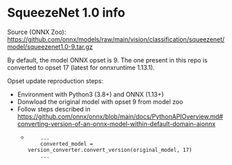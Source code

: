 # SqueezeNet 1.0 info

Source (ONNX Zoo): https://github.com/onnx/models/raw/main/vision/classification/squeezenet/model/squeezenet1.0-9.tar.gz

By default, the model ONNX opset is 9. The one present in this repo is converted to opset 17 (latest for onnxruntime 1.13.1).

Opset update reproduction steps:
+ Environment with Python3 (3.8+) and ONNX (1.13+)
+ Donwload the original model with opset 9 from model zoo
+ Follow steps described in https://github.com/onnx/onnx/blob/main/docs/PythonAPIOverview.md#converting-version-of-an-onnx-model-within-default-domain-aionnx
    +   ```
            ...
            converted_model = version_converter.convert_version(original_model, 17)
            ...
        ```
